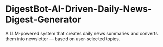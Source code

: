 # DigestBot-AI-Driven-Daily-News-Digest-Generator
A LLM-powered system that creates daily news summaries and converts them into newsletter — based on user-selected topics.
